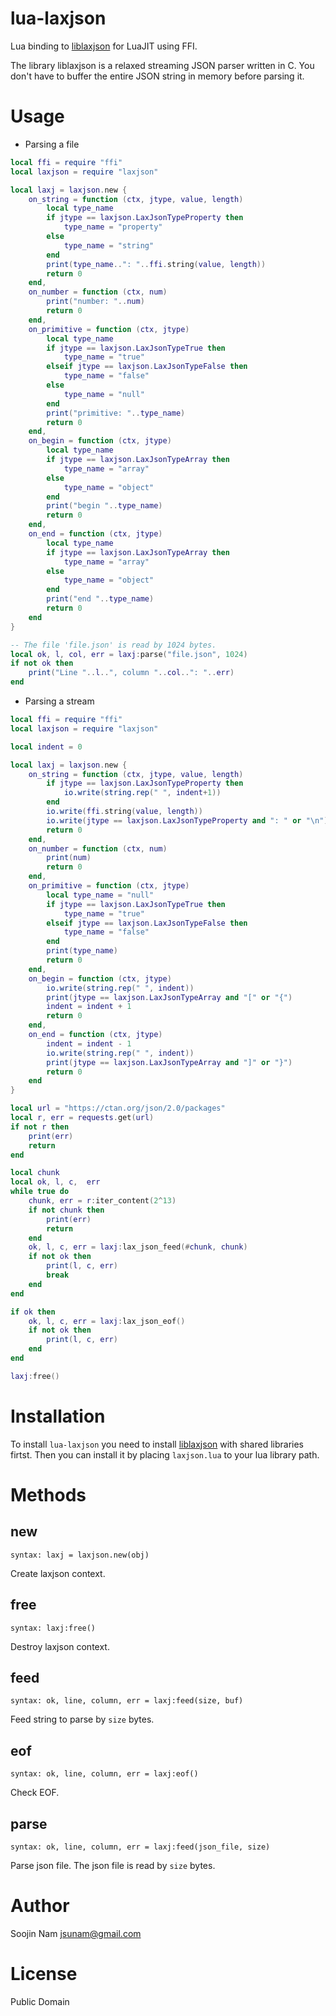 lua-laxjson
====
Lua binding to [liblaxjson](https://github.com/andrewrk/liblaxjson)
for LuaJIT using FFI.

The library liblaxjson is a relaxed streaming JSON parser written in C.
You don't have to buffer the entire JSON string in memory before parsing it.

Usage
=====

- Parsing a file
````lua
local ffi = require "ffi"
local laxjson = require "laxjson"

local laxj = laxjson.new {
    on_string = function (ctx, jtype, value, length)
        local type_name
        if jtype == laxjson.LaxJsonTypeProperty then
            type_name = "property"
        else
            type_name = "string"
        end
        print(type_name..": "..ffi.string(value, length))
        return 0
    end,
    on_number = function (ctx, num)
        print("number: "..num)
        return 0
    end,
    on_primitive = function (ctx, jtype)
        local type_name
        if jtype == laxjson.LaxJsonTypeTrue then
            type_name = "true"
        elseif jtype == laxjson.LaxJsonTypeFalse then
            type_name = "false"
        else
            type_name = "null"
        end
        print("primitive: "..type_name)
        return 0
    end,
    on_begin = function (ctx, jtype)
        local type_name
        if jtype == laxjson.LaxJsonTypeArray then
            type_name = "array"
        else
            type_name = "object"
        end
        print("begin "..type_name)
        return 0
    end,
    on_end = function (ctx, jtype)
        local type_name
        if jtype == laxjson.LaxJsonTypeArray then
            type_name = "array"
        else
            type_name = "object"
        end
        print("end "..type_name)
        return 0
    end
}

-- The file 'file.json' is read by 1024 bytes.
local ok, l, col, err = laxj:parse("file.json", 1024)
if not ok then
    print("Line "..l..", column "..col..": "..err)
end
````

- Parsing a stream
````lua
local ffi = require "ffi"
local laxjson = require "laxjson"

local indent = 0

local laxj = laxjson.new {
    on_string = function (ctx, jtype, value, length)
        if jtype == laxjson.LaxJsonTypeProperty then
            io.write(string.rep(" ", indent+1))
        end
        io.write(ffi.string(value, length))
        io.write(jtype == laxjson.LaxJsonTypeProperty and ": " or "\n")
        return 0
    end,
    on_number = function (ctx, num)
        print(num)
        return 0
    end,
    on_primitive = function (ctx, jtype)
        local type_name = "null"
        if jtype == laxjson.LaxJsonTypeTrue then
            type_name = "true"
        elseif jtype == laxjson.LaxJsonTypeFalse then
            type_name = "false"
        end
        print(type_name)
        return 0
    end,
    on_begin = function (ctx, jtype)
        io.write(string.rep(" ", indent))
        print(jtype == laxjson.LaxJsonTypeArray and "[" or "{")
        indent = indent + 1
        return 0
    end,
    on_end = function (ctx, jtype)
        indent = indent - 1
        io.write(string.rep(" ", indent))
        print(jtype == laxjson.LaxJsonTypeArray and "]" or "}")
        return 0
    end
}

local url = "https://ctan.org/json/2.0/packages"
local r, err = requests.get(url)
if not r then
    print(err)
    return
end

local chunk
local ok, l, c,  err
while true do
    chunk, err = r:iter_content(2^13)
    if not chunk then
        print(err)
        return
    end
    ok, l, c, err = laxj:lax_json_feed(#chunk, chunk)
    if not ok then
        print(l, c, err)
        break
    end
end

if ok then
    ok, l, c, err = laxj:lax_json_eof()
    if not ok then
        print(l, c, err)
    end
end

laxj:free()
````

Installation
============
To install `lua-laxjson` you need to install
[liblaxjson](https://github.com/andrewrk/liblaxjson#installation)
with shared libraries firtst.
Then you can install it by placing `laxjson.lua` to your lua library path.

Methods
=======

new
---
`syntax: laxj = laxjson.new(obj)`

Create laxjson context.

free
----
`syntax: laxj:free()`

Destroy laxjson context.

feed
----
`syntax: ok, line, column, err = laxj:feed(size, buf)`

Feed string to parse by `size` bytes.

eof
---
`syntax: ok, line, column, err = laxj:eof()`

Check EOF.

parse
-----
`syntax: ok, line, column, err = laxj:feed(json_file, size)`

Parse json file. The json file is read by `size` bytes.

Author
======
Soojin Nam jsunam@gmail.com

License
=======
Public Domain
